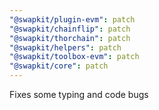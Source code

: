 ```yaml
---
"@swapkit/plugin-evm": patch
"@swapkit/chainflip": patch
"@swapkit/thorchain": patch
"@swapkit/helpers": patch
"@swapkit/toolbox-evm": patch
"@swapkit/core": patch
---
```


Fixes some typing and code bugs
